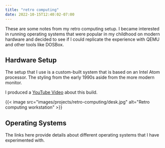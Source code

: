 ```yaml
---
title: "retro computing"
date: 2022-10-15T12:40:02-07:00
---
```


These are some notes from my retro computing setup. I became interested in
running operating systems that were popular in my childhood on modern
hardware and decided to see if I could replicate the experience with QEMU and
other tools like DOSBox.

## Hardware Setup

The setup that I use is a custom-built system that is based on an Intel Atom
processor. The styling from the early 1990s aside from the more modern
monitor.

I produced a [YouTube Video](https://www.youtube.com/watch?v=llYAggVQgf4)
about this build.

{{< image src="images/projects/retro-computing/desk.jpg"
    alt="Retro computing workstation" >}}

## Operating Systems

The links here provide details about different operating systems that I have
experimented with.
